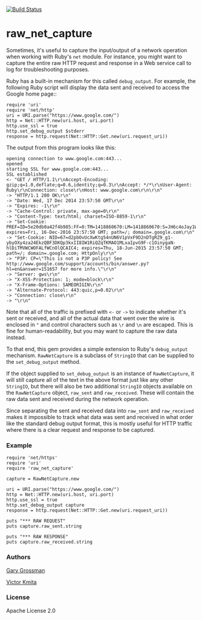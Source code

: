 [![Build Status](https://travis-ci.org/ggrossman/raw_net_capture.png)](https://travis-ci.org/ggrossman/raw_net_capture)

raw_net_capture
===============

Sometimes, it's useful to capture the input/output of a network operation
when working with Ruby's `net` module. For instance, you might want to
capture the entire raw HTTP request and response in a Web service call to
log for troubleshooting purposes.

Ruby has a built-in mechanism for this called `debug_output`. For example,
the following Ruby script will display the data sent and received to
access the Google home page::

```
require 'uri'
require 'net/http'
uri = URI.parse("https://www.google.com/")
http = Net::HTTP.new(uri.host, uri.port)
http.use_ssl = true
http.set_debug_output $stderr
response = http.request(Net::HTTP::Get.new(uri.request_uri))
```

The output from this program looks like this:

```
opening connection to www.google.com:443...
opened
starting SSL for www.google.com:443...
SSL established
<- "GET / HTTP/1.1\r\nAccept-Encoding: gzip;q=1.0,deflate;q=0.6,identity;q=0.3\r\nAccept: */*\r\nUser-Agent: Ruby\r\nConnection: close\r\nHost: www.google.com\r\n\r\n"
-> "HTTP/1.1 200 OK\r\n"
-> "Date: Wed, 17 Dec 2014 23:57:50 GMT\r\n"
-> "Expires: -1\r\n"
-> "Cache-Control: private, max-age=0\r\n"
-> "Content-Type: text/html; charset=ISO-8859-1\r\n"
-> "Set-Cookie: PREF=ID=5e20db0a42f4b985:FF=0:TM=1418860670:LM=1418860670:S=JH6c4oJay1WzDmX5; expires=Fri, 16-Dec-2016 23:57:50 GMT; path=/; domain=.google.com\r\n"
-> "Set-Cookie: NID=67=d2pbOvUcXwKtg54nUN6V1pVxF9D2nDTgRZ9_g1-ybyOXy4za24EkzQBF3DKQp3kxII8IW1RiQZqTKMAO1MLxaIpvG9F-c1OinygaN-hlDiTMVWCWOFALfWCnOlQCAIC4; expires=Thu, 18-Jun-2015 23:57:50 GMT; path=/; domain=.google.com; HttpOnly\r\n"
-> "P3P: CP=\"This is not a P3P policy! See http://www.google.com/support/accounts/bin/answer.py?hl=en&answer=151657 for more info.\"\r\n"
-> "Server: gws\r\n"
-> "X-XSS-Protection: 1; mode=block\r\n"
-> "X-Frame-Options: SAMEORIGIN\r\n"
-> "Alternate-Protocol: 443:quic,p=0.02\r\n"
-> "Connection: close\r\n"
-> "\r\n"
```

Note that all of the traffic is prefixed with `<-` or `->` to indicate whether
it's sent or received, and all of the actual data that went over the wire
is enclosed in `"` and control characters such as `\r` and `\n` are escaped.
This is fine for human-readability, but you may want to capture the raw
data instead.

To that end, this gem provides a simple extension to Ruby's `debug_output`
mechanism. `RawNetCapture` is a subclass of `StringIO` that can be supplied
to the `set_debug_output` method.

If the object supplied to `set_debug_output` is an instance of
`RawNetCapture`, it will still capture all of the text in the above
format just like any other `StringIO`, but there will also be two
additional `StringIO` objects available on the `RawNetCapture` object,
`raw_sent` and `raw_received`. These will contain the raw data sent
and received during the network operation.

Since separating the sent and received data into `raw_sent` and
`raw_received` makes it impossible to track what data was sent and
received in what order like the standard debug output format,
this is mostly useful for HTTP traffic where there is a clear request
and response to be captured.

### Example

```
require 'net/https'
require 'uri'
require 'raw_net_capture'

capture = RawNetCapture.new

uri = URI.parse("https://www.google.com/")
http = Net::HTTP.new(uri.host, uri.port)
http.use_ssl = true
http.set_debug_output capture
response = http.request(Net::HTTP::Get.new(uri.request_uri))

puts "*** RAW REQUEST"
puts capture.raw_sent.string

puts "*** RAW RESPONSE"
puts capture.raw_received.string
```

### Authors

[Gary Grossman](https://github.com/ggrossman)

[Victor Kmita](https://github.com/vkmita)

### License

Apache License 2.0
